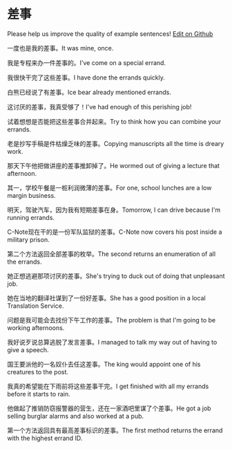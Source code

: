 # 差事

Please help us improve the quality of example sentences! [Edit on Github](https://github.com/jiyushe/jiyu-example-sentence-source/blob/main/chinese/chaishi.md)

<p><span class="chinese">一度也是我的差事。</span><span class="english">It was mine, once.</span></p>

<p><span class="chinese">我是专程来办一件差事的。</span><span class="english">I've come on a special errand.</span></p>

<p><span class="chinese">我很快干完了这些差事。</span><span class="english">I have done the errands quickly.</span></p>

<p><span class="chinese">白熊已经说了有差事。</span><span class="english">Ice bear already mentioned errands.</span></p>

<p><span class="chinese">这讨厌的差事，我真受够了！</span><span class="english">I've had enough of this perishing job!</span></p>

<p><span class="chinese">试着想想是否能把这些差事合并起来。</span><span class="english">Try to think how you can combine your errands.</span></p>

<p><span class="chinese">老是抄写手稿是件枯燥乏味的差事。</span><span class="english">Copying manuscripts all the time is dreary work.</span></p>

<p><span class="chinese">那天下午他把做讲座的差事推卸掉了。</span><span class="english">He wormed out of giving a lecture that afternoon.</span></p>

<p><span class="chinese">其一，学校午餐是一桩利润微薄的差事。</span><span class="english">For one, school lunches are a low margin business.</span></p>

<p><span class="chinese">明天，驾驶汽车，因为我有短期差事在身。</span><span class="english">Tomorrow, I can drive because I'm running errands.</span></p>

<p><span class="chinese">C-Note现在干的是一份军队监狱的差事。</span><span class="english">C-Note now covers his post inside a military prison.</span></p>

<p><span class="chinese">第二个方法返回全部差事的枚举。</span><span class="english">The second returns an enumeration of all the errands.</span></p>

<p><span class="chinese">她正想逃避那项讨厌的差事。</span><span class="english">She's trying to duck out of doing that unpleasant job.</span></p>

<p><span class="chinese">她在当地的翻译社谋到了一份好差事。</span><span class="english">She has a good position in a local Translation Service.</span></p>

<p><span class="chinese">问题是我可能会去找份下午工作的差事。</span><span class="english">The problem is that I'm going to be working afternoons.</span></p>

<p><span class="chinese">我好说歹说总算逃脱了发言差事。</span><span class="english">I managed to talk my way out of having to give a speech.</span></p>

<p><span class="chinese">国王要派他的一名奴仆去任这差事。</span><span class="english">The king would appoint one of his creatures to the post.</span></p>

<p><span class="chinese">我真的希望能在下雨前将这些差事干完。</span><span class="english">I get finished with all my errands before it starts to rain.</span></p>

<p><span class="chinese">他做起了推销防窃报警器的营生，还在一家酒吧里谋了个差事。</span><span class="english">He got a job selling burglar alarms and also worked at a pub.</span></p>

<p><span class="chinese">第一个方法返回具有最高差事标识的差事。</span><span class="english">The first method returns the errand with the highest errand ID.</span></p>

